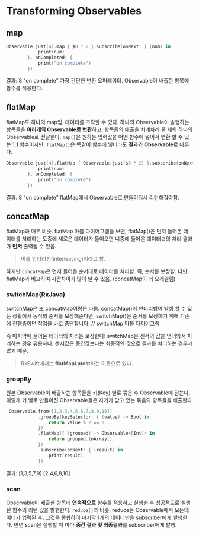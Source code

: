 # Transforming Observables

## map

~~~swift 
Observable.just(4).map { $0 * 2 }.subscribe(onNext: { (num) in
            print(num)
        }, onCompleted: {
            print("on complete")
        })
~~~
결과: 8 "on complete"
가장 간단한 변환 오퍼레이터.
Observable이 배출한 항목에 함수를 적용한다.

## flatMap
flatMap도 하나의 map임. 데이터를 조작할 수 있다. 
하나의 Observable이 발행하는 항목들을 **여러개의 Observable로 변환**하고, 항목들의 배출을 차례차례 줄 세워 하나의 Observable로 전달한다.
```map()```은 원하는 입력값을 어떤 함수에 넣어서 변환 할 수 있는 1:1 함수이지만,
```flatMap()```은 똑같이 함수에 넣더라도 **결과가 Observable**로 나온다.


~~~swift 
Observable.just(4).flatMap { Observable.just($0 * 2) }.subscribe(onNext: { (num) in
            print(num)
        }, onCompleted: {
            print("on complete")
        })
~~~
결과: 8 "on complete"
flatMap에서 Observable로 만들어줘서 리턴해줘야함. 

## concatMap
flatMap과 매우 비슷.
flatMap 마블 다이어그램을 보면, flatMap()은 먼저 들어온 데이터를 처리하는 도중에 새로운 데이터가 들어오면 니중에 들어온 데이터ㄹ의 처리 결과가 **먼저** 출력될 수 있음.
> 이를 인터리빙(interleaving)이라고 함.

하지만 ```concatMap```은 먼저 들어온 순서대로 데이터를 처리함. 즉, 순서를 보장함.
다만, flatMap과 비교하여 시간차이가 많이 날 수 있음. (concatMap이 더 오래걸림)

### switchMap(RxJava)

switchMap은 또 concatMap이랑은 다름.
concatMap()이 인터리빙이 발생 할 수 있는 상황에서 동작의 순서를 보장해준다면, switchMap()은 순서를 보장하기 위해 기존에 진행중이던 작업을 바로 중단합니다. 
// switchMap 마블 다이어그램

즉 마지막에 들어온 데이터의 처리는 보장한다!
switchMap은 센서의 값을 얻어와서 처리하는 경우 유용하다. 센서값은 중간값보다는 최종적인 값으로 결과를 처리하는 경우가 많기 때문.

> RxSwift에서는 **flatMapLatest**라는 이름으로 있다.

### groupBy
원본 Observable이 배출하는 항목들을 키(Key) 별로 묶은 후 Observable에 담는다. 
이렇게 키 별로 만들어진 Observable들은 자기가 담고 있는 묶음의 항목들을 배출한다
~~~swift
 Observable.from([1,2,3,4,5,6,7,8,9,10])
            .groupBy(keySelector: { (value) -> Bool in
                return value % 2 == 0
            })
            .flatMap({ (grouped) -> Observable<[Int]> in
                return grouped.toArray()
            })
            .subscribe(onNext: { (result) in
                print(result)
            })
~~~

결과: 
[1,3,5,7,9]
[2,4,6,8,10]

### scan
Observable이 배출한 항목에 **연속적으로** 함수를 적용하고 실행한 후 성공적으로 실행된 함수의 리턴 값을 발행한다.
```reduce()```와 비슷. reduce는 Observable에서 모든데이터가 입력된 후, 그것을 종합하여 마지막 1개의 데이터만을 subscriber에게 발행한다.
반면 scan은 실행할 때 마다 **중간 결과 및 최종결과**를 subscriber에게 발행.





















